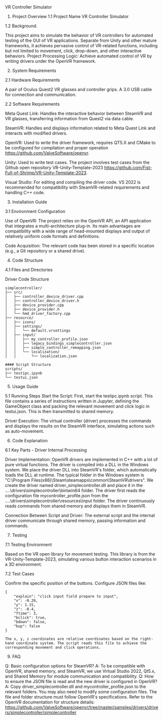 VR Controller Simulator

1. Project Overview
1.1 Project Name
VR Controller Simulator

1.2 Background.

This project aims to simulate the behavior of VR controllers for automated testing of the GUI of VR applications.
Separate from Unity and other mature frameworks, it achieves pervasive control of VR-related functions, including but not limited to movement, click, drop-down, and other interactive behaviors.
Project Processing Logic: Achieve automated control of VR by writing drivers under the OpenVR framework.

2. System Requirements
   
2.1 Hardware Requirements

A pair of Oculus Quest2 VR glasses and controller grips.
A 3.0 USB cable for connection and communication.

2.2 Software Requirements

Meta Quest Link: Handles the interactive behavior between SteamVR and VR glasses, transferring information from Quest2 via data cable.

SteamVR: Handles and displays information related to Meta Quest Link and interacts with modified drivers.

OpenVR: Used to write the driver framework, requires QT5.X and CMake to be configured for compilation and proper operation https://github.com/ValveSoftware/openvr.

Unity: Used to write test cases. The project involves test cases from the Github open repository VR-Unity-Template-2023 https://github.com/Fist-Full-of-Shrimp/VR-Unity-Template-2023.

Visual Studio: For editing and compiling the driver code. VS 2022 is recommended for compatibility with SteamVR-related requirements and handling C++ code.

3. Installation Guide
   
3.1 Environment Configuration

Use of OpenVR: The project relies on the OpenVR API, an API application that integrates a multi-architecture plug-in. Its main advantages are compatibility with a wide range of head-mounted displays and output of relatively uniform code formats and definitions.

Code Acquisition: The relevant code has been stored in a specific location (e.g., a Git repository or a shared drive).

4. Code Structure
   
4.1 Files and Directories
   
Driver Code Structure

```
simplecontroller/
├── src/
│   ├── controller_device_driver.cpp
│   ├── controller_device_driver.h
│   ├── device_provider.cpp
│   ├── device_provider.h
│   └── hmd_driver_factory.cpp
├── resource/
│   ├── icons/
│   ├── settings/
│   │   └── default.vrsettings
│   ├── input/
│   │   ├── my_controller_profile.json
│   │   ├── legacy_bindings_simplecontroller.json
│   │   ├── simple_controller_remapping.json
│   │   └── localization/
│   │       └── localization.json

#### Script Structure
scripts/
├── testipc.ipynb
└── testui.json
```
5. Usage Guide

5.1 Running Steps
Start the Script: First, start the testipc.ipynb script. This file contains a series of instructions written in Jupyter, defining the GameObject class and packing the relevant movement and click logic in testui.json. This is then transmitted to shared memory.

Driver Execution: The virtual controller (driver) processes the commands and displays the results on the SteamVR interface, simulating actions such as auto-movement.

6. Code Explanation

6.1 Key Parts - Driver Internal Processing

Driver Implementation: OpenVR drivers are implemented in C++ with a lot of pure virtual functions. The driver is compiled into a DLL in the Windows system. We place the driver DLL into SteamVR's folder, which automatically loads the DLL at runtime. The typical folder in the Windows system is "C:\Program Files(x86)\Steam\steamapps\common\SteamVR\drivers". We create the driver named driver_simplecontroller.dll and place it in the ....\drivers\simplecontroller\bin\win64 folder. The driver first reads the configuration file mycontroller_profile.json from the ....\drivers\simplecontroller\resources\input folder. The driver continuously reads commands from shared memory and displays them in SteamVR.

Connection Between Script and Driver: The external script and the internal driver communicate through shared memory, passing information and commands.

7. Testing
   
7.1 Testing Environment

Based on the VR open library for movement testing. This library is from the VR-Unity-Template-2023, simulating various button interaction scenarios in a 3D environment.

7.2 Test Cases

Confirm the specific position of the buttons.
Configure JSON files like:
```
{
    "explain": "click input field prepare to input",
    "x": -0.29,
    "y": 1.15,
    "z": -0.4,
    "ftime": 3,
    "bclick": true,
    "bdown": false,
    "bup": false
}

The x, y, z coordinates are relative coordinates based on the right-hand coordinate system. The script reads this file to achieve the corresponding movement and click operations.
```

9. FAQ

Q: Basic configuration options for SteamVR?
A: To be compatible with OpenVR, shared memory, and SteamVR, we use Virtual Studio 2022, Qt5.x, and Shared Memory for module communication and compatibility.
Q: How to ensure the JSON file is read and the new driver is configured in OpenVR?
A: Copy driver_simplecontroller.dll and mycontroller_profile.json to the relevant folders. You may also need to modify some configuration files. The file and folder structure must follow OpenVR's specifications. Refer to the OpenVR documentation for structure details: https://github.com/ValveSoftware/openvr/tree/master/samples/drivers/drivers/simplecontroller/simplecontroller

